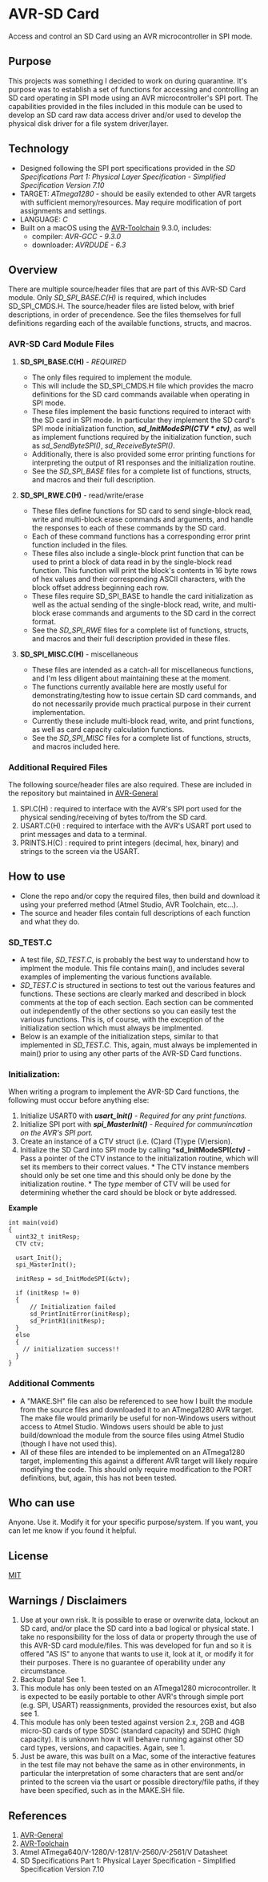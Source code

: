 # AVR-SD Card
Access and control an SD Card using an AVR microcontroller in SPI mode.


## Purpose
This projects was something I decided to work on during quarantine. It's purpose was to establish a set of functions for accessing and controlling an SD card operating in SPI mode using an AVR microcontroller's SPI port. The capabilities provided in the files included in this module can be used to develop an SD card raw data access driver and/or used to develop the physical disk driver for a file system driver/layer.


## Technology
* Designed following the SPI port specifications provided in the *SD Specifications Part 1: Physical Layer Specification - Simplified Specification Version 7.10*
* TARGET: *ATmega1280* - should be easily extended to other AVR targets with sufficient memory/resources. May require modification of port assignments and settings.
* LANGUAGE: *C*
* Built on a macOS using the [AVR-Toolchain](https://github.com/osx-cross/homebrew-avr) 9.3.0, includes: 
  * compiler: *AVR-GCC - 9.3.0*
  * downloader: *AVRDUDE - 6.3*


## Overview
There are multiple source/header files that are part of this AVR-SD Card module. Only *SD_SPI_BASE.C(H)* is required, which includes SD_SPI_CMDS.H. The source/header files are listed below, with brief descriptions, in order of precendence. See the files themselves for full definitions regarding each of the available functions, structs, and macros. 

### AVR-SD Card Module Files
1. **SD_SPI_BASE.C(H)** - *REQUIRED*
    * The only files required to implement the module.
    * This will include the SD_SPI_CMDS.H file which provides the macro definitions for the SD card commands available when operating in SPI mode. 
    * These files implement the basic functions required to interact with the SD card in SPI mode. In particular they implement the SD card's SPI mode initialization function, ***sd_InitModeSPI(CTV * ctv)***, as well as implement functions required by the initialization function, such as *sd_SendByteSPI()*, *sd_ReceiveByteSPI()*. 
    * Additionally, there is also provided some error printing functions for interpreting the output of R1 responses and the initialization routine.
    * See the *SD_SPI_BASE* files for a complete list of functions, structs, and macros and their full description.

2. **SD_SPI_RWE.C(H)** - read/write/erase
    * These files define functions for SD card to send single-block read, write and multi-block erase commands and arguments, and handle the responses to each of these commands by the SD card.
    * Each of these command functions has a corresponding error print function included in the files.
    * These files also include a single-block print function that can be used to print a block of data read in by the single-block read function. This function will print the block's contents in 16 byte rows of hex values and their corresponding ASCII characters, with the block offset address beginning each row.
    * These files require SD_SPI_BASE to handle the card initialization as well as the actual sending of the single-block read, write, and multi-block erase commands and arguments to the SD card in the correct format.
    * See the *SD_SPI_RWE* files for a complete list of functions, structs, and macros and their full description provided in these files.

3. **SD_SPI_MISC.C(H)** - miscellaneous
    * These files are intended as a catch-all for miscellaneous functions, and I'm less diligent about maintaining these at the moment.
    * The functions currently available here are mostly useful for demonstrating/testing how to issue certain SD card commands, and do not necessarily provide much practical purpose in their current implementation.
    * Currently these include multi-block read, write, and print functions, as well as card capacity calculation functions.
    * See the *SD_SPI_MISC* files for a complete list of functions, structs, and macros included here.

### Additional Required Files

The following source/header files are also required.  These are included in the repository but maintained in [AVR-General](https://github.com/Jsfain/AVR-General.git)

1. SPI.C(H)     : required to interface with the AVR's SPI port used for the physical sending/receiving of bytes to/from the SD card.
2. USART.C(H)   : required to interface with the AVR's USART port used to print messages and data to a terminal.
3. PRINTS.H(C)  : required to print integers (decimal, hex, binary) and strings to the screen via the USART.


## How to use
 * Clone the repo and/or copy the required files, then build and download it using your preferred method (Atmel Studio, AVR Toolchain, etc...). 
 * The source and header files contain full descriptions of each function and what they do.

 ### SD_TEST.C
 * A test file, *SD_TEST.C*, is probably the best way to understand how to implment the module. This file contains main(), and includes several examples of implementing the various functions available.
 * *SD_TEST.C* is structured in sections to test out the various features and functions. These sections are clearly marked and described in block comments at the top of each section. Each section can be commented out independently of the other sections so you can easily test the various functions. This is, of course, with the exception of the initialization section which must always be implmented.
 * Below is an example of the initialization steps, similar to that implemented in *SD_TEST.C*. This, again, must always be implemented in main() prior to using any other parts of the AVR-SD Card functions. 

### Initialization:
When writing a program to implement the AVR-SD Card functions, the following must occur before anything else:
  1. Initialize USART0 with ***usart_Init()*** - *Required for any print functions.*
  2. Initialize SPI port with ***spi_MasterInit()*** - *Required for communincation on the AVR's SPI port.*
  3. Create an instance of a CTV struct (i.e. (C)ard (T)ype (V)ersion).
  4. Initialize the SD Card into SPI mode by calling ***sd_InitModeSPI(*ctv)*** - Pass a pointer of the CTV instance to the initialization routine, which will set its members to their correct values.
    * The CTV instance members should only be set one time and this should only be done by the initialization routine.
    * The *type* member of CTV will be used for determining whether the card should be block or byte addressed.

**Example**
 
```
int main(void)
{
  uint32_t initResp;                  
  CTV ctv;                 

  usart_Init();
  spi_MasterInit();

  initResp = sd_InitModeSPI(&ctv);

  if (initResp != 0)
  {   
      // Initialization failed
      sd_PrintInitError(initResp);
      sd_PrintR1(initResp);
  }
  else
  {   
    // initialization success!!
  }
}
```


 ### Additional Comments
 * A "MAKE.SH" file can also be referenced to see how I built the module from the source files and downloaded it to an ATmega1280 AVR target. The make file would primarily be useful for non-Windows users without access to Atmel Studio. Windows users should be able to just build/download the module from the source files using Atmel Studio (though I have not used this).
 * All of these files are intended to be implemented on an ATmega1280 target, implementing this against a different AVR target will likely require modifying the code. This should only require modification to the PORT definitions, but, again, this has not been tested. 


## Who can use
Anyone. Use it. Modify it for your specific purpose/system. If you want, you can let me know if you found it helpful.


## License
[MIT](https://github.com/Jsfain/AVR-SDCard/blob/master/LICENSE)


## Warnings / Disclaimers
1. Use at your own risk. It is possible to erase or overwrite data, lockout an SD card, and/or place the SD card into a bad logical or physical state. I take no responsibility for the loss of data or property through the use of this AVR-SD card module/files. This was developed for fun and so it is offered "AS IS" to anyone that wants to use it, look at it, or modify it for their purposes. There is no guarantee of operability under any circumstance.
2. Backup Data! See 1.
3. This module has only been tested on an ATmega1280 microcontroller. It is expected to be easily portable to other AVR's through simple port (e.g. SPI, USART) reassignments, provided the resources exist, but also see 1.
4. This module has only been tested against version 2.x, 2GB and 4GB micro-SD cards of type SDSC (standard capacity) and SDHC (high capacity). It is unknown how it will behave running against other SD card types, versions, and capacities. Again, see 1.
5. Just be aware, this was built on a Mac, some of the interactive features in the test file may not behave the same as in other environments, in particular the interpretation of some characters that are sent and/or printed to the screen via the usart or possible directory/file paths, if they have been specified, such as in the MAKE.SH file.


## References
1. [AVR-General](https://github.com/Jsfain/AVR-General.git)
2. [AVR-Toolchain](https://github.com/osx-cross/homebrew-avr)
3. Atmel ATmega640/V-1280/V-1281/V-2560/V-2561/V Datasheet
4. SD Specifications Part 1: Physical Layer Specification - Simplified Specification Version 7.10   
